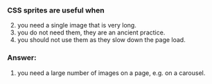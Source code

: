### CSS sprites are useful when


2. you need a single image that is very long.
3. you do not need them, they are an ancient practice.
4. you should not use them as they slow down the page load.

### Answer:
1. you need a large number of images on a page, e.g. on a carousel.